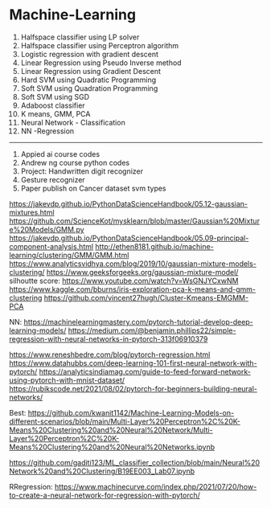 # Machine-Learning

1. Halfspace classifier using LP solver
2. Halfspace classifier using Perceptron algorithm
3. Logistic regression with gradient descent
4. Linear Regression using Pseudo Inverse method
5. Linear Regression using Gradient Descent
6. Hard SVM using Quadratic Programming
7. Soft SVM using Quadration Programming
8. Soft SVM using SGD
9. Adaboost classifier
10. K means, GMM, PCA
11. Neural Network -  Classification
12. NN -Regression

********************************************************
1. Appied ai course codes
2. Andrew ng course python codes
3. Project: Handwritten digit recognizer
4. Gesture recognizer
5. Paper publish on Cancer dataset svm types

https://jakevdp.github.io/PythonDataScienceHandbook/05.12-gaussian-mixtures.html
https://github.com/ScienceKot/mysklearn/blob/master/Gaussian%20Mixture%20Models/GMM.py
https://jakevdp.github.io/PythonDataScienceHandbook/05.09-principal-component-analysis.html
http://ethen8181.github.io/machine-learning/clustering/GMM/GMM.html
https://www.analyticsvidhya.com/blog/2019/10/gaussian-mixture-models-clustering/
https://www.geeksforgeeks.org/gaussian-mixture-model/
silhoutte score: https://www.youtube.com/watch?v=WsGNJYCxwNM
<br/>
https://www.kaggle.com/bburns/iris-exploration-pca-k-means-and-gmm-clustering
https://github.com/vincent27hugh/Cluster-Kmeans-EMGMM-PCA


NN:
https://machinelearningmastery.com/pytorch-tutorial-develop-deep-learning-models/
https://medium.com/@benjamin.phillips22/simple-regression-with-neural-networks-in-pytorch-313f06910379



https://www.reneshbedre.com/blog/pytorch-regression.html
https://www.datahubbs.com/deep-learning-101-first-neural-network-with-pytorch/
https://analyticsindiamag.com/guide-to-feed-forward-network-using-pytorch-with-mnist-dataset/
https://rubikscode.net/2021/08/02/pytorch-for-beginners-building-neural-networks/



Best: https://github.com/kwanit1142/Machine-Learning-Models-on-different-scenarios/blob/main/Multi-Layer%20Perceptron%2C%20K-Means%20Clustering%20and%20Neural%20Network/Multi-Layer%20Perceptron%2C%20K-Means%20Clustering%20and%20Neural%20Networks.ipynb

https://github.com/gaditi123/ML_classifier_collection/blob/main/Neural%20Network%20and%20Clustering/B19EE003_Lab07.ipynb

RRegression: https://www.machinecurve.com/index.php/2021/07/20/how-to-create-a-neural-network-for-regression-with-pytorch/
